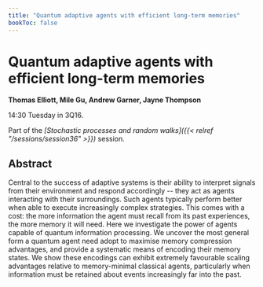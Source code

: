 ```yaml
---
title: "Quantum adaptive agents with efficient long-term memories"
bookToc: false
---
```


# Quantum adaptive agents with efficient long-term memories

**Thomas Elliott, Mile Gu, Andrew Garner, Jayne Thompson**

14:30 Tuesday in 3Q16.

Part of the *[Stochastic processes and random walks]({{< relref "/sessions/session36" >}})* session.

## Abstract

Central to the success of adaptive systems is their ability to interpret signals from their environment and respond accordingly -- they act as agents interacting with their surroundings. Such agents typically perform better when able to execute increasingly complex strategies. This comes with a cost: the more information the agent must recall from its past experiences, the more memory it will need. Here we investigate the power of agents capable of quantum information processing. We uncover the most general form a quantum agent need adopt to maximise memory compression advantages, and provide a systematic means of encoding their memory states. We show these encodings can exhibit extremely favourable scaling advantages relative to memory-minimal classical agents, particularly when information must be retained about events increasingly far into the past.


